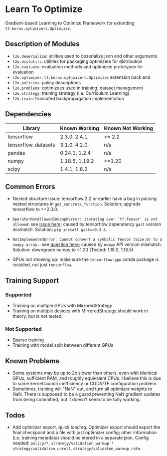 # Learn To Optimize
Gradient-based Learning to Optimize Framework for extending ```tf.keras.optimizers.Optimizer```.

## Description of Modules

- ```l2o.deserialize```: utilities used to deserialize json and other arguments
- ```l2o.distutils```: utilities for packaging optimizers for distribution
- ```l2o.evaluate```: evaluation methods and optimizee prototypes for evaluation
- ```l2o.optimizer```: ```tf.keras.optimizers.Optimizer``` extension back end
- ```l2o.policies```: policy descriptions
- ```l2o.problems```: optimizees used in training; dataset management
- ```l2o.strategy```: training strategy (i.e. Curriculum Learning)
- ```l2o.train```: truncated backpropagation implementation

## Dependencies

| Library | Known Working | Known Not Working |
| - | - | - |
| tensorflow | 2.3.0, 2.4.1 | <= 2.2 |
| tensorflow_datasets | 3.1.0, 4.2.0 | n/a |
| pandas | 0.24.1, 1.2.4 | n/a |
| numpy | 1.18.5, 1.19.2 | >=1.20 |
| scipy | 1.4.1, 1.6.2 | n/a |

## Common Errors

- Nested structure issue: tensorflow 2.2 or earlier have a bug in parsing nested structures in ```get_concrete_function```. Solution: upgrade tensorflow to >=2.3.0.

- ```OperatorNotAllowedInGraphError: iterating over `tf.Tensor` is not allowed```: see [issue here](https://github.com/tensorflow/tensorflow/issues/44146); caused by tensorflow dependency ```gast``` version mismatch. Solution: ```pip install gast==0.3.3```.

- ```NotImplementedError: Cannot convert a symbolic Tensor (Size:0) to a numpy array.```: see [question here](https://stackoverflow.com/questions/66207609/notimplementederror-cannot-convert-a-symbolic-tensor-lstm-2-strided-slice0-t/66207610); caused by ```numpy``` API version mismatch. Solution: downgrade numpy to <1.20 (Tested: 1.19.2, 1.18.5)

- GPUs not showing up: make sure the ```tensorflow-gpu``` conda package is installed, not just ```tensorflow```.

## Training Support

### Supported
- Training on multiple GPUs with MirroredStrategy
- Training on multiple devices with MirroredStrategy should work in theory, but is not tested.

### Not Supported
- Sparse training
- Training with model split between different GPUs

## Known Problems
- Some systems may be up to 2x slower than others, even with identical GPUs, sufficient RAM, and roughly equivalent CPUs. I believe this is due to some kernel launch inefficiency or CUDA/TF configuration problem.
- Sometimes, training will "NaN" out, and turn all optimizer weights to NaN. There is supposed to be a guard preventing NaN gradient updates from being committed, but it doesn't seem to be fully working.

## Todos
- Add optimizer export, quick loading. Optimizer export should export the final checkpoint and a file with just optimizer config; other information (i.e. training metadata) should be stored in a separate json. Config needed: ```policy/*```, ```strategy/validation_warmup * strategy/validation_unroll```, ```strategy/validaton_warmup_rate```.
